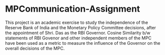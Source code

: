 # MPCommunication-Assignment
This project is an academic exercise to study the independence of the Reserve Bank of India and the Monetary Policy Committee decisions, after the appointment of Shri. Das as the RBI Governor.
Cosine Similarity b/w statements of RBI Govenor and other independent members of the MPC have been used as a metric to measure the influence of the Governor on the overall decisions of the MPC.
